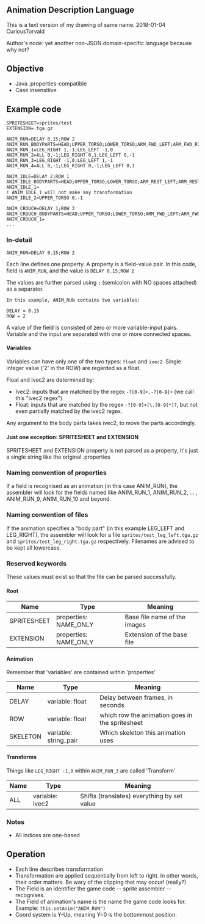 ## Animation Description Language

This is a text version of my drawing of same name. 2018-01-04 CuriousTorvald

Author's node: yet another non-JSON domain-specific language because why not?

## Objective

* Java .properties-compatible
* Case insensitive

## Example code

```
SPRITESHEET=sprites/test
EXTENSION=.tga.gz

ANIM_RUN=DELAY 0.15;ROW 2
ANIM_RUN_BODYPARTS=HEAD;UPPER_TORSO;LOWER_TORSO;ARM_FWD_LEFT;ARM_FWD_RIGHT;LEG_LEFT;LEG_RIGHT
ANIM_RUN_1=LEG_RIGHT 1,-1;LEG_LEFT -1,0
ANIM_RUN_2=ALL 0,-1;LEG_RIGHT 0,1;LEG_LEFT 0,-1
ANIM_RUN_3=LEG_RIGHT -1,0;LEG_LEFT 1,-1
ANIM_RUN_4=ALL 0,-1;LEG_RIGHT 0,-1;LEG_LEFT 0,1

ANIM_IDLE=DELAY 2;ROW 1
ANIM_IDLE_BODYPARTS=HEAD;UPPER_TORSO;LOWER_TORSO;ARM_REST_LEFT;ARM_REST_RIGHT;LEG_LEFT;LEG_RIGHT
ANIM_IDLE_1=
! ANIM_IDLE_1 will not make any transformation
ANIM_IDLE_2=UPPER_TORSO 0,-1

ANIM_CROUCH=DELAY 1;ROW 3
ANIM_CROUCH_BODYPARTS=HEAD;UPPER_TORSO;LOWER_TORSO;ARM_FWD_LEFT;ARM_FWD_RIGHT;LEG_CROUCH_LEFT;LEG_CROUCH_RIGHT
ANIM_CROUCH_1=
...
```

### In-detail

```
ANIM_RUN=DELAY 0.15;ROW 2
```

Each line defines one property. A property is a field-value pair. In this code, field is ```ANIM_RUN```, and the value is ```DELAY 0.15;ROW 2```

The values are further parsed using ```;``` (semicolon with NO spaces attached) as a separator.

```
In this example, ANIM_RUN contains two variables:

DELAY = 0.15
ROW = 2
```

A value of the field is consisted of zero or more variable-input pairs. Variable and the input are separated with one or more connected spaces.

#### Variables

Variables can have only one of the two types: ```float``` and ```ivec2```. Single integer value ('2' in the ROW) are regarded as a float.

Float and Ivec2 are determined by:

* Ivec2: inputs that are matched by the regex ```-?[0-9]+,-?[0-9]+``` (we call this "ivec2 regex")
* Float: inputs that are matched by the regex ```-?[0-9]+(\.[0-9]*)?```, but not even partially matched by the ivec2 regex.

Any argument to the body parts takes ivec2, to move the parts accordingly.

#### Just one exception: SPRITESHEET and EXTENSION

SPRITESHEET and EXTENSION property is not parsed as a property, it's just a single string like the original .properties

### Naming convention of properties

If a field is recognised as an animation (in this case ANIM_RUN), the assembler will look for the fields named like ANIM_RUN_1, ANIM_RUN_2, ... , ANIM_RUN_9, ANIM_RUN_10 and beyond.

### Naming convention of files

If the animation specifies a "body part" (in this example LEG_LEFT and LEG_RIGHT), the assembler will look for a file ```sprites/test_leg_left.tga.gz``` and ```sprites/test_leg_right.tga.gz``` respectively. Filenames are advised to be kept all lowercase.

### Reserved keywords

These values must exist so that the file can be parsed successfully.

#### Root

|Name|Type|Meaning|
|---|---|---|
|SPRITESHEET|properties: NAME_ONLY|Base file name of the images|
|EXTENSION|properties: NAME_ONLY|Extension of the base file|

#### Animation

Remember that 'variables' are contained within 'properties'

|Name|Type|Meaning|
|---|---|---|
|DELAY|variable: float|Delay between frames, in seconds|
|ROW|variable: float|which row the animation goes in the spritesheet|
|SKELETON|variable: string_pair|Which skeleton this animation uses

#### Transforms

Things like ```LEG_RIGHT -1,0``` within ```ANIM_RUN_3``` are called 'Transform'

|Name|Type|Meaning|
|---|---|---|
|ALL|variable: ivec2|Shifts (translates) everything by set value|

### Notes

* All indices are one-based

## Operation

* Each line describes transformation
* Transformation are applied sequentially from left to right. In other words, their order matters. Be wary of the clipping that may occur! (really?)
* The Field is an identifier the game code -- sprite assembler -- recognises.
* The Field of animation's name is the name the game code looks for. Example: ```this.setAnim("ANIM_RUN")```
* Coord system is Y-Up, meaning Y=0 is the bottommost position.
